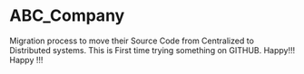 # ABC_Company
Migration process to move their Source Code from Centralized to Distributed systems. 
This is First time trying something on GITHUB.
Happy!!! Happy !!!
